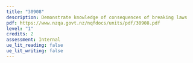 ```yaml
---
title: "30908"
description: Demonstrate knowledge of consequences of breaking laws
pdf: https://www.nzqa.govt.nz/nqfdocs/units/pdf/30908.pdf
level: "1"
credits: 2
assessment: Internal
ue_lit_reading: false
ue_lit_writing: false
---
```

